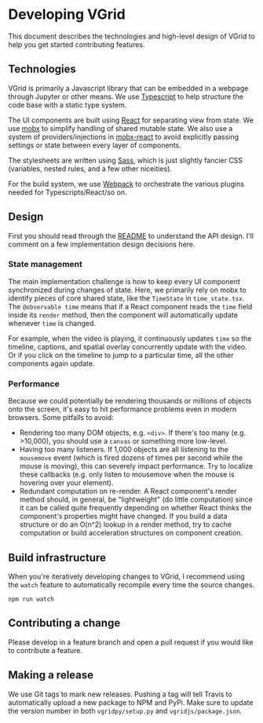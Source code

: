 # Developing VGrid

This document describes the technologies and high-level design of VGrid to help you get started contributing features.

## Technologies

VGrid is primarily a Javascript library that can be embedded in a webpage through Jupyter or other means. We use [Typescript](https://www.typescriptlang.org) to help structure the code base with a static type system.

The UI components are built using [React](https://reactjs.org/) for separating view from state. We use [mobx](https://mobx.js.org/getting-started.html) to simplify handling of shared mutable state. We also use a system of providers/injections in [mobx-react](https://github.com/mobxjs/mobx-react#provider-and-inject) to avoid explicitly passing settings or state between every layer of components.

The stylesheets are written using [Sass](https://sass-lang.com/), which is just slightly fancier CSS (variables, nested rules, and a few other niceities).

For the build system, we use [Webpack](https://webpack.js.org/) to orchestrate the various plugins needed for Typescripts/React/so on.

## Design

First you should read through the [README](https://github.com/scanner-research/vgrid/blob/master/README.md) to understand the API design. I'll comment on a few implementation design decisions here.

### State management

The main implementation challenge is how to keep every UI component synchronized during changes of state. Here, we primarily rely on mobx to identify pieces of core shared state, like the `TimeState` in `time_state.tsx`. The `@observable time` means that if a React component reads the `time` field inside its `render` method, then the component will automatically update whenever `time` is changed.

For example, when the video is playing, it continuously updates `time` so the timeline, captions, and spatial overlay concurrently update with the video. Or if you click on the timeline to jump to a particular time, all the other components again update.

### Performance

Because we could potentially be rendering thousands or millions of objects onto the screen, it's easy to hit performance problems even in modern browsers. Some pitfalls to avoid:

* Rendering too many DOM objects, e.g. `<div>`. If there's too many (e.g. >10,000), you should use a `canvas` or something more low-level.
* Having too many listeners. If 1,000 objects are all listening to the `mousemove` event (which is fired dozens of times per second while the mouse is moving), this can severely impact performance. Try to localize these callbacks (e.g. only listen to mousemove when the mouse is hovering over your element).
* Redundant computation on re-render. A React component's render method should, in general, be "lightweight" (do little computation) since it can be called quite frequently depending on whether React thinks the component's properties might have changed. If you build a data structure or do an O(n^2) lookup in a render method, try to cache computation or build acceleration structures on component creation.

## Build infrastructure

When you're iteratively developing changes to VGrid, I recommend using the `watch` feature to automatically recompile every time the source changes.

```
npm run watch
```

## Contributing a change

Please develop in a feature branch and open a pull request if you would like to contribute a feature.

## Making a release

We use Git tags to mark new releases. Pushing a tag will tell Travis to automatically upload a new package to NPM and PyPi. Make sure to update the version number in both `vgridpy/setup.py` and `vgridjs/package.json`.
